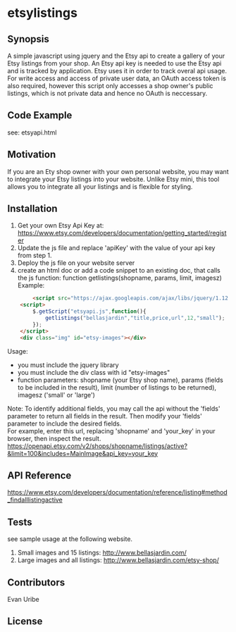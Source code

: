 # etsylistings

## Synopsis
A simple javascript using jquery and the Etsy api to create a gallery of your Etsy listings from your shop.
An Etsy api key is needed to use the Etsy api and is tracked by application. Etsy uses it in order to track overal api usage. For write access and access of private user data, an OAuth access token is also required, however this script only accesses a shop owner's public listings, which is not private data and hence no OAuth is neccessary.

## Code Example
see: etsyapi.html

## Motivation
If you are an Ety shop owner with your own personal website, you may want to integrate your Etsy listings into your website.  Unlike Etsy mini, this tool allows you to integrate all your listings and is flexible for styling.

## Installation
1. Get your own Etsy Api Key at: https://www.etsy.com/developers/documentation/getting_started/register
2. Update the js file and replace 'apiKey' with the value of your api key from step 1.
3. Deploy the js file on your website server
4. create an html doc or add a code snippet to an existing doc, that calls the js function:  function getlistings(shopname, params, limit, imagesz)
Example:
```html
        <script src="https://ajax.googleapis.com/ajax/libs/jquery/1.12.2/jquery.min.js"></script>
	<script>	
		$.getScript("etsyapi.js",function(){
			getlistings("bellasjardin","title,price,url",12,"small");
		});			
	</script>
	<div class="img" id="etsy-images"></div>
```
Usage:
   - you must include the jquery library
   - you must include the div class with id "etsy-images"
   - function parameters:  shopname (your Etsy shop name), params (fields to be included in the result), limit (number of listings to be returned), imagesz ('small' or 'large')

Note: To identify additional fields, you may call the api without the 'fields' parameter to return all fields in the result.  Then modify your 'fields' parameter to include the desired fields.  
For example, enter this url, replacing 'shopname' and 'your_key' in your browser, then inspect the result.  https://openapi.etsy.com/v2/shops/shopname/listings/active?&limit=100&includes=MainImage&api_key=your_key


## API Reference
https://www.etsy.com/developers/documentation/reference/listing#method_findalllistingactive

## Tests
see sample usage at the following website.<br>
1. Small images and 15 listings:   http://www.bellasjardin.com/ <br>
2. Large images and all listings:  http://www.bellasjardin.com/etsy-shop/ <br>


## Contributors
Evan Uribe

## License
